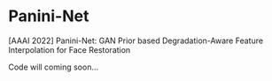 # Panini-Net
[AAAI 2022] Panini-Net: GAN Prior based Degradation-Aware Feature Interpolation for Face Restoration

Code will coming soon...
